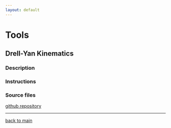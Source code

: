 ```yaml
---
layout: default
---
```



# Tools


## Drell-Yan Kinematics 

### Description

### Instructions

### Source files

[github repository](https://github.com/hso-tmd/HadKin)


* * *

[back to main](../)
